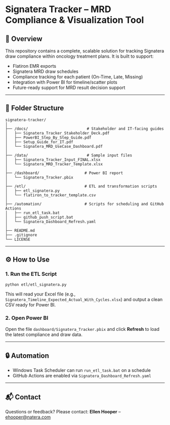 # Signatera Tracker – MRD Compliance & Visualization Tool

## 🧬 Overview

This repository contains a complete, scalable solution for tracking Signatera draw compliance within oncology treatment plans. It is built to support:

- Flatiron EMR exports
- Signatera MRD draw schedules
- Compliance tracking for each patient (On-Time, Late, Missing)
- Integration with Power BI for timeline/scatter plots
- Future-ready support for MRD result decision support

---

## 📁 Folder Structure

```
signatera-tracker/
│
├── /docs/                          # Stakeholder and IT-facing guides
│   ├── Signatera_Tracker_Stakeholder_Deck.pdf
│   ├── PowerBI_Step_By_Step_Guide.pdf
│   ├── Setup_Guide_for_IT.pdf
│   └── Signatera_MRD_UseCase_Dashboard.pdf
│
├── /data/                          # Sample input files
│   ├── Signatera_Tracker_Input_FINAL.xlsx
│   └── Signatera_MRD_Tracker_Template.xlsx
│
├── /dashboard/                    # Power BI report
│   └── Signatera_Tracker.pbix
│
├── /etl/                          # ETL and transformation scripts
│   ├── etl_signatera.py
│   └── flatiron_to_tracker_template.csv
│
├── /automation/                   # Scripts for scheduling and GitHub Actions
│   ├── run_etl_task.bat
│   ├── github_push_script.bat
│   └── Signatera_Dashboard_Refresh.yaml
│
├── README.md
├── .gitignore
└── LICENSE
```

---

## ⚙️ How to Use

### 1. Run the ETL Script
```bash
python etl/etl_signatera.py
```

This will read your Excel file (e.g., `Signatera_Timeline_Expected_Actual_With_Cycles.xlsx`) and output a clean CSV ready for Power BI.

### 2. Open Power BI
Open the file `dashboard/Signatera_Tracker.pbix` and click **Refresh** to load the latest compliance and draw data.

---

## 🔒 Automation
- Windows Task Scheduler can run `run_etl_task.bat` on a schedule
- GitHub Actions are enabled via `Signatera_Dashboard_Refresh.yaml`

---

## 📬 Contact
Questions or feedback? Please contact:
**Ellen Hooper** – ehooper@natera.com